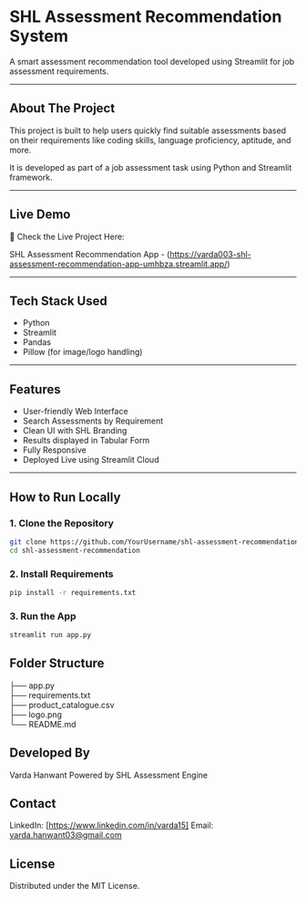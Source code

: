 # SHL Assessment Recommendation System  

A smart assessment recommendation tool developed using Streamlit for job assessment requirements.

---

## About The Project  
This project is built to help users quickly find suitable assessments based on their requirements like coding skills, language proficiency, aptitude, and more.

It is developed as part of a job assessment task using Python and Streamlit framework.

---

## Live Demo
🚀 Check the Live Project Here: 

SHL Assessment Recommendation App - (https://varda003-shl-assessment-recommendation-app-umhbza.streamlit.app/)

---

## Tech Stack Used  
- Python  
- Streamlit  
- Pandas  
- Pillow (for image/logo handling)

---

## Features  
- User-friendly Web Interface  
- Search Assessments by Requirement  
- Clean UI with SHL Branding  
- Results displayed in Tabular Form  
- Fully Responsive  
- Deployed Live using Streamlit Cloud  

---

## How to Run Locally  

### 1. Clone the Repository  
```bash
git clone https://github.com/YourUsername/shl-assessment-recommendation.git  
cd shl-assessment-recommendation  
```
### 2. Install Requirements
```bash
pip install -r requirements.txt
```

### 3. Run the App
```bash
streamlit run app.py
```
## Folder Structure 
├── app.py  
├── requirements.txt  
├── product_catalogue.csv  
├── logo.png  
└── README.md  

## Developed By
Varda Hanwant
Powered by SHL Assessment Engine

## Contact
LinkedIn: [https://www.linkedin.com/in/varda15]
Email: varda.hanwant03@gmail.com

## License
Distributed under the MIT License.  




